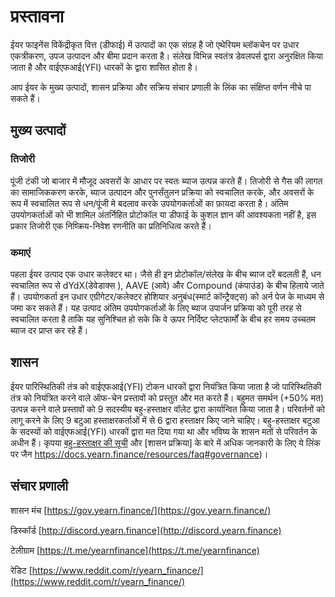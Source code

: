 # प्रस्तावना

ईयर फाइनेंस विकेंद्रीकृत वित्त (डीफाई) में उत्पादों का एक संग्रह है जो एथेरियम ब्लॉकचेन पर उधार एकत्रीकरण, उपज उत्पादन और बीमा प्रदान करता है। संलेख विभिन्न स्वतंत्र डेवलपर्स द्वारा अनुरक्षित किया जाता है और वाईएफआई(YFI) धारकों के द्वारा शासित होता है।

आप ईयर के मुख्य उत्पादों, शासन प्रक्रिया और सक्रिय संचार प्रणाली के लिंक का संक्षिप्त वर्णन नीचे पा सकते हैं।

## मुख्य उत्पादों

### तिजोरी

पूंजी टंकी जो बाजार में मौजूद अवसरों के आधार पर स्वतः ब्याज उत्पन्न करते हैं। तिजोरी से गैस की लागत का सामाजिककरण करके, ब्याज उत्पादन और पुनर्संतुलन प्रक्रिया को स्वचालित करके, और अवसरों के रूप में स्वचालित रूप से धन/पूंजी मे बदलाव करके उपयोगकर्ताओं का फ़ायदा करता है। अंतिम उपयोगकर्ताओं को भी शामिल अंतर्निहित प्रोटोकॉल या डीफाई के कुशल ज्ञान की आवश्यकता नहीं है, इस प्रकार तिजोरी एक निष्क्रिय-निवेश रणनीति का प्रतिनिधित्व करते हैं।

### कमाएं

पहला ईयर उत्पाद एक उधार कलेक्टर था। जैसे ही इन प्रोटोकॉल/संलेख के बीच ब्याज दरें बदलती हैं, धन स्वचालित रूप से dYdX(डेवेडाक्स ), AAVE (आवे) और Compound (कंपाउंड) के बीच हिलाये जाते हैं। उपयोगकर्ता इन उधार एग्रीगेटर/कलेक्टर होशियार अनुबंध(स्मार्ट कॉन्ट्रैक्ट्स) को अर्न पेज के माध्यम से जमा कर सकते हैं। यह उत्पाद अंतिम उपयोगकर्ताओं के लिए ब्याज उपार्जन प्रक्रिया को पूरी तरह से स्वचालित करता है ताकि यह सुनिश्चित हो सके कि वे ऊपर निर्दिष्ट प्लेटफार्मों के बीच हर समय उच्चतम ब्याज दर प्राप्त कर रहे हैं।

## शासन

ईयर पारिस्थितिकी तंत्र को वाईएफआई(YFI) टोकन धारकों द्वारा नियंत्रित किया जाता है जो पारिस्थितिकी तंत्र को नियंत्रित करने वाले ऑफ-चेन प्रस्तावों को प्रस्तुत और मत करते हैं। बहुमत समर्थन \(+50% मत\) उत्पन्न करने वाले प्रस्तावों को 9 सदस्यीय बहु-हस्ताक्षर वॉलेट द्वारा कार्यान्वित किया जाता है। परिवर्तनों को लागू करने के लिए 9 बटुआ हस्ताक्षरकर्ताओं में से 6 द्वारा हस्ताक्षर किए जाने चाहिए। बहु-हस्ताक्षर बटुआ के सदस्यों को वाईएफआई(YFI) धारकों द्वारा मत दिया गया था और भविष्य के शासन मतों से परिवर्तन के अधीन हैं। कृपया  [बहु-हस्ताक्षर की सूची](https://docs.yearn.finance/resources/faq#who-is-on-the-multisig) और [शासन प्रक्रिया] के बारे में अधिक जानकारी के लिए ये लिंक पर जैन https://docs.yearn.finance/resources/faq#governance)।

## संचार प्रणाली

शासन मंच [https://gov.yearn.finance/](https://gov.yearn.finance/)

डिस्कॉर्ड  [http://discord.yearn.finance](http://discord.yearn.finance)

टेलीग्राम [https://t.me/yearnfinance](https://t.me/yearnfinance)

रेडिट [https://www.reddit.com/r/yearn_finance/](https://www.reddit.com/r/yearn_finance/)

